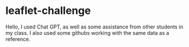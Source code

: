 # leaflet-challenge

Hello, I used Chat GPT, as well as some assistance from other students in my class. I also used some githubs working with the same data as a reference. 